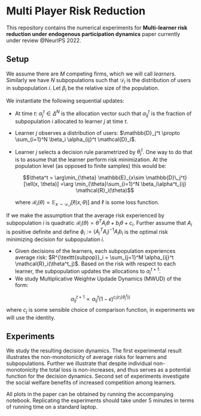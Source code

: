 # Multi Player Risk Reduction

This repository contains the numerical experiments for **Multi-learner risk reduction under endogenous participation dynamics** paper currently under review @NeurIPS 2022.

## Setup

We assume there are $M$ competing firms, which we will call _learners_. Similarly we have $N$ subpopulations such that $\mathcal{D}_i$ is the distribution of users in subpopulation $i$. Let $\beta_i$ be the relative size of the population.

We instantiate the following sequential updates:

- At time $t$: $\alpha^t_j \in \Delta^{N}$ is the allocation vector such that $\alpha_{ij}^t$ is the fraction of subpopulation $i$ allocated to learner $j$ at time $t$.

- Learner $j$ observes a distribution of users: $\mathbb{D}_j^t \propto \sum_{i=1}^N \beta_i \alpha_{ij}^t \mathcal{D}_i$.

- Learner $j$ selects a decision rule parametrized by $\theta_j^t$. One way to do that is to assume that the learner perform risk minimization. At the population level (as opposed to finite samples) this would be:

  $$\theta^t = \arg\min_{\theta} \mathbb{E}_{x\sim \mathbb{D}\_j^t}[\ell(x, \theta)] =\arg \min_{\theta}\sum_{i=1}^N \beta_i\alpha^t_{ij} \mathcal{R}_i(\theta)$$

  where $\mathcal{R}_i(\theta) = \mathbb{E}_{x\sim \mathcal{D}\_i}[\ell(x, \theta)]$ and $\ell$ is some loss function.

If we make the assumption that the average risk experienced by subpopulation $i$ is quadratic $\mathcal{R}_i(\theta) = \theta^T A_i \theta + b_i\theta + c_i$. Further assume that $A_i$ is positive definite and define $\phi_i:=(A_i^T A_i)^{-1} A_i b_i$ is the optimal risk minimizing decision for subpopulation $i$.

- Given decisions of the learners, each subpopulation experiences average risk: $R^{\texttt{subpop}}_i = \sum_{j=1}^M \alpha_{ij}^t \mathcal{R}_i(\theta^t_j)$. Based on the risk with respect to each learner, the subpopulation updates the allocations to $\alpha_i^{t+1}$.
- We study Multiplicative Weightw Updade Dynamics (MWUD) of the form:

$$\alpha_{ij}^{t+1} \propto \alpha_{ij}^t(1-\epsilon)^{c_i(r_i(\theta_j^t))} $$
where $c_j$ is some sensible choice of comparison function, in experiments we will use the identity.

## Experiments

We study the resulting decision dynamics. The first experimental result illustrates the non-monotonicity of average risks for learners and subpopulations. Further we illustrate that despite individual non-monotonicity the total loss is non-increases, and thus serves as a potential function for the decision dynamics. Second set of experiments investigate the social welfare benefits of increased competition among learners.

All plots in the paper can be obtained by running the accompanying notebook. Replicating the experiments should take under 5 minutes in terms of running time on a standard laptop.
